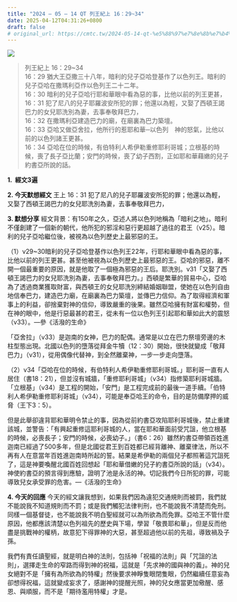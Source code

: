```yaml
---
title: "2024 – 05 – 14 QT 列王紀上 16：29~34"
date: 2025-04-12T04:31:26+0800
draft: false
# original_url: https://cmtc.tw/2024-05-14-qt-%e5%88%97%e7%8e%8b%e7%b4%80%e4%b8%8a-16%ef%bc%9a2934
---
```


![](/images/qt.jpg)
> 列王紀上 16：29\~34  
> 16：29 猶大王亞撒三十八年，暗利的兒子亞哈登基作了以色列王。暗利的兒子亞哈在撒瑪利亞作以色列王二十二年。  
> 16：30 暗利的兒子亞哈行耶和華眼中看為惡的事，比他以前的列王更甚，  
> 16：31 犯了尼八的兒子耶羅波安所犯的罪；他還以為輕，又娶了西頓王謁巴力的女兒耶洗別為妻，去事奉敬拜巴力，  
> 16：32 在撒瑪利亞建造巴力的廟，在廟裏為巴力築壇。  
> 16：33 亞哈又做亞舍拉，他所行的惹耶和華─以色列　神的怒氣，比他以前的以色列諸王更甚。  
> 16：34 亞哈在位的時候，有伯特利人希伊勒重修耶利哥城；立根基的時候，喪了長子亞比蘭；安門的時候，喪了幼子西割，正如耶和華藉嫩的兒子約書亞所說的話。

**1.  經文3遍**

**2. 今天默想經文**
王上 16：31 犯了尼八的兒子耶羅波安所犯的罪；他還以為輕，又娶了西頓王謁巴力的女兒耶洗別為妻，去事奉敬拜巴力，

**3. 默想分享**
經文背景：有150年之久，亞述人將以色列地稱為「暗利之地」。暗利不僅創建了一個新的朝代，他所犯的邪淫和惡行更超越了過往的君王（v25）。暗利的兒子亞哈繼位後，被視為以色列歷史上最邪惡的王。

（1）v29\~30暗利的兒子亞哈登基作以色列王22年，行耶和華眼中看為惡的事，比他以前的列王更甚。甚至他被視為以色列歷史上最邪惡的王。亞哈的邪惡，離不開一個最重要的原因，就是他取了一個極為邪惡的王后。耶洗別。v31「又娶了西頓王謁巴力的女兒耶洗別為妻，去事奉敬拜巴力。」西頓是繁華的貿易中心，亞哈為了透過商業獲取財富，與西頓王的女兒耶洗別締結婚姻聯盟，使她在以色列自由地信奉巴力，建造巴力廟，在廟裏為巴力築壇，並傳巴力信仰。為了取得經濟和軍事上的利益，卻捨棄對神的信仰，導致嚴重的後果。雖然亞哈擁有財富和權勢，但在神的眼中，他是行惡最甚的君王，從未有一位以色列王引起耶和華如此大的震怒（v33）。—參《活潑的生命》

「亞舍拉」（v33）是迦南的女神，巴力的配偶。通常是以立在巴力祭壇旁邊的木柱型態出現。北國以色列的墮落從拜金牛犢（12：30）開始，很快就變成「敬拜巴力」（v31），從用偶像代替神，到全然離棄神，一步一步走向墮落。

（2）v34「亞哈在位的時候，有伯特利人希伊勒重修耶利哥城。」耶利哥一直有人居住（書18：21），但並沒有城牆，「重修耶利哥城」（v34）指修築耶利哥城牆。「立根基」（v34）是工程的開始，「安門」是工程完成前的最後一道手續。「伯特利人希伊勒重修耶利哥城」（v34），可能是奉亞哈王的命令，目的是防備摩押的威脅（王下3：5）。

但是此舉卻違背耶和華明令禁止的事，因為從前約書亞攻陷耶利哥城後，禁止重建該城，並警告：「有興起重修這耶利哥城的人，當在耶和華面前受咒詛，他立根基的時候，必喪長子；安門的時候，必喪幼子。」（書6：26）雖然約書亞帶領百姓進迦南已經過了500多年，但是北國從君王到百姓都已經背離神、離棄律法，所以不再有人在意當年百姓進迦南時所起的誓。結果是希伊勒的兩個兒子都照著這咒詛死了，這是神要喚醒北國百姓回想起「耶和華借嫩的兒子約書亞所說的話」（v34）。  
神使約書亞的預言得到應驗，證明了池是永活的神。切記我們今日所犯的罪，可能導致兒女承受罪的危害。—《活潑的生命》

**4. 今天的回應**
今天的經文讓我想到，如果我們因為違犯交通規則而被罰，我們就不能說我不知道規則而不罰；或是我們觸犯法律判刑，也不能說我不清楚而免刑。同樣一個基督徒，也不能說我不明白聖經就可以為所欲為而免罪。亞哈王不管什麼原因，他都應該清楚以色列祖先的歷史與下場，學習「敬畏耶和華」，但是反而他盡是挑戰神的權柄，故意犯下得罪神的大惡，甚至超過他以前的先祖，導致禍及子孫。

我們有責任讀聖經，就是明白神的法則，包括神「祝福的法則」與「咒詛的法則」，選擇走生命的窄路而得到神的祝福，這就是「先求神的國與神的義」。神的兒女絕對不是「擁有為所欲為的特權」然後要求神睜隻眼閉隻眼，仍然繼續任意妄為卻想得祝福，這就變成妄求了，感謝神的提醒光照，神的兒女應當更加儆醒、感恩、與順服，而不是「期待濫用特權」才是。
